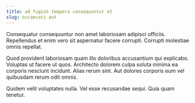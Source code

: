 ```yaml
---
title: ad fugiat tempora consequuntur et
slug: occaecati aut
---
```


Consequatur consequuntur non amet laboriosam adipisci officiis. Repellendus et enim vero sit aspernatur facere corrupti. Corrupti molestiae omnis repellat.

Quod provident laboriosam quam illo doloribus accusantium qui explicabo. Voluptas ut facere ut quos. Architecto dolorem culpa soluta minima ea corporis nesciunt incidunt. Alias rerum sint. Aut dolores corporis eum vel quibusdam rerum odit omnis.

Quidem velit voluptates nulla. Vel esse recusandae sequi. Quia quam tenetur.
